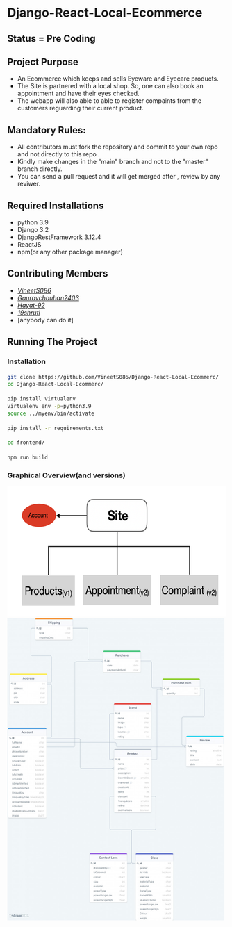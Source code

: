 # Django-React-Local-Ecommerce
## Status = Pre Coding

## Project Purpose

  * An Ecommerce which keeps and sells Eyeware and Eyecare products.
  * The Site is partnered with a local shop. So, one can also book an appointment and have their eyes checked.
  * The webapp will also able to able to register compaints from the customers reguarding their current product.

## Mandatory Rules:
  * All contributors must fork the repository and commit to your own repo and not directly to this repo . 
  * Kindly make changes in the "main" branch and not to the "master" branch directly.
  * You can send a pull request and it will get merged after , review by any reviwer.

## Required Installations
  * python 3.9
  * Django 3.2
  * DjangoRestFramework 3.12.4
  * ReactJS
  * npm(or any other package manager)

## Contributing Members
  * _[VineetS086](https://github.com/VineetS086)_
  * _[Gauravchauhan2403](https://github.com/gauravchauhan2403)_
  * _[Hayat-92](https://github.com/hayat-92)_
  * _[19shruti](https://github.com/19shruti)_
  * [anybody can do it]


## Running The Project
  ### Installation
  ```sh
  git clone https://github.com/VineetS086/Django-React-Local-Ecommerc/
  cd Django-React-Local-Ecommerc/
  
  pip install virtualenv
  virtualenv env -p=python3.9
  source ../myenv/bin/activate
  
  pip install -r requirements.txt
  
  cd frontend/
  
  npm run build
  
  ```
  
### Graphical Overview(and versions)

<div class="row">
  <div class="column">
   <img src="https://github.com/VineetS086/Django-React-Local-Ecommerc/blob/master/media/chart.png" height="300">
  </div>

  <div class="column">
   <a href="https://drawsql.app/talent-404/diagrams/django-react-ecom">
    <img src="https://github.com/VineetS086/Django-React-Local-Ecommerc/blob/master/media/opengraph.jpeg" width="500">
   </a>
  </div>
</div>

